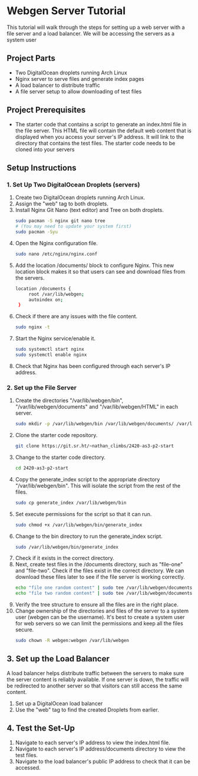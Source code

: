 # Webgen Server Tutorial 
This tutorial will walk through the steps for setting up a web server with a file server and a load balancer. 
We will be accessing the servers as a system user 

## Project Parts 
- Two DigitalOcean droplets running Arch Linux
- Nginx server to serve files and generate index pages
- A load balancer to distribute traffic
- A file server setup to allow downloading of test files

## Project Prerequisites
- The starter code that contains a script to generate an index.html file in the file server. This HTML file will contain the default web content that is displayed when you access your server's IP address. It will link to the directory that contains the test files. The starter code needs to be cloned into your servers
  
## Setup Instructions

### 1. Set Up Two DigitalOcean Droplets (servers)
1. Create two DigitalOcean droplets running Arch Linux.
2. Assign the "web" tag to both droplets.
3. Install Nginx Git Nano (text editor) and Tree on both droplets. 
   ```bash
   sudo pacman -S nginx git nano tree
   # (You may need to update your system first)
   sudo pacman -Syu 
4. Open the Nginx configuration file.
   ```bash
   sudo nano /etc/nginx/nginx.conf
5. Add the location /documents/ block to configure Nginx. This new location block makes it so that users can see and download files from the servers.
   ```bash
   location /documents {
        root /var/lib/webgen;
        autoindex on;
    }
6. Check if there are any issues with the file content.
   ```bash
   sudo nginx -t
7. Start the Nginx service/enable it.
   ```bash
   sudo systemctl start nginx
   sudo systemctl enable nginx
8. Check that Nginx has been configured through each server's IP address.

### 2. Set up the File Server
1. Create the directories "/var/lib/webgen/bin", "/var/lib/webgen/documents" and "/var/lib/webgen/HTML" in each server.
   ```bash
   sudo mkdir -p /var/lib/webgen/bin /var/lib/webgen/documents/ /var/lib/webgen/HTML
2. Clone the starter code repository.
   ```bash
   git clone https://git.sr.ht/~nathan_climbs/2420-as3-p2-start
3. Change to the starter code directory.
   ```bash
   cd 2420-as3-p2-start
4. Copy the generate_index script to the appropriate directory "/var/lib/webgen/bin". This will isolate the script from the rest of the files.
   ```bash
   sudo cp generate_index /var/lib/webgen/bin
5. Set execute permissions for the script so that it can run.
   ```bash
   sudo chmod +x /var/lib/webgen/bin/generate_index
6. Change to the bin directory to run the generate_index script. 
   ```bash
   sudo /var/lib/webgen/bin/generate_index
6. Check if it exists in the correct directory. 
7. Next, create test files in the /documents directory, such as "file-one" and "file-two". Check if the files exist in the correct directory. We can download these files later to see if the file server is working correctly.
   ```bash
   echo "file one random content" | sudo tee /var/lib/webgen/documents/file-one
   echo "file two random content" | sudo tee /var/lib/webgen/documents/file-two
8. Verify the tree structure to ensure all the files are in the right place.
9. Change ownership of the directories and files of the server to a system user (webgen can be the username). It's best to create a system user for 
web servers so we can limit the permissions and keep all the files secure. 
   ```bash
   sudo chown -R webgen:webgen /var/lib/webgen

## 3. Set up the Load Balancer
A load balancer helps distribute traffic between the servers to make sure the server content is reliably available. If one server is down, the traffic will be redirected to another server so that visitors can still access the same content. 

1. Set up a DigitalOcean load balancer
2. Use the "web" tag to find the created Droplets from earlier. 

## 4. Test the Set-Up
1. Navigate to each server's IP address to view the index.html file.
2. Navigate to each server's IP address/documents directory to view the test files.
3. Navigate to the load balancer's public IP address to check that it can be accessed.




  
